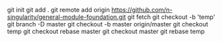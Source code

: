 git init
git add .
git remote add origin https://github.com/n-singularity/general-module-foundation.git
git fetch
git checkout -b 'temp'
git branch -D master
git checkout -b master origin/master
git checkout temp
git checkout rebase master
git checkout master
git rebase temp
